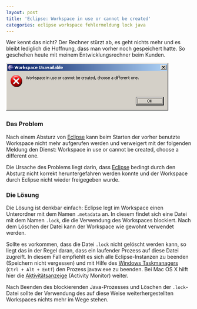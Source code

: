 ```yaml
---
layout: post
title: 'Eclipse: Workspace in use or cannot be created'
categories: eclipse workspace fehlermeldung lock java
---
```


Wer kennt das nicht? Der Rechner stürzt ab, es geht nichts mehr und es bleibt lediglich die Hoffnung, dass man vorher noch gespeichert hatte. So geschehen heute mit meinem Entwicklungsrechner beim Kunden.

![Workspace in use or cannot be created, choose a different one.](/images/2009-08-24/workspace_in_use.png)

### Das Problem

Nach einem Absturz von [Eclipse](http://www.eclipse.org) kann beim Starten der vorher benutzte Workspace nicht mehr aufgerufen werden und verweigert mit der folgenden Meldung den Dienst: Workspace in use or cannot be created, choose a different one.

Die Ursache des Problems liegt darin, dass [Eclipse](http://www.eclipse.org) bedingt durch den Absturz nicht korrekt heruntergefahren werden konnte und der Workspace durch Eclipse nicht wieder freigegeben wurde.

### Die Lösung

Die Lösung ist denkbar einfach: Eclipse legt im Workspace einen Unterordner mit dem Namen `.metadata` an. In diesem findet sich eine Datei mit dem Namen `.lock`, die die Verwendung des Workspaces blockiert. Nach dem Löschen der Datei kann der Workspace wie gewohnt verwendet werden.

Sollte es vorkommen, dass die Datei `.lock` nicht gelöscht werden kann, so liegt das in der Regel daran, dass ein laufender Prozess auf diese Datei zugreift. In diesem Fall empfiehlt es sich alle Eclipse-Instanzen zu beenden (Speichern nicht vergessen) und mit Hilfe des [Windows Taskmanagers](http://en.wikipedia.org/wiki/Windows_Task_Manager) (`Ctrl + Alt + Entf`) den Prozess javaw.exe zu beenden. Bei Mac OS X hilft hier die [Aktivitätsanzeige](http://en.wikipedia.org/wiki/Activity_Monitor) (Activity Monitor) weiter.

Nach Beenden des blockierenden Java-Prozesses und Löschen der `.lock`-Datei sollte der Verwendung des auf diese Weise weiterhergestellten Workspaces nichts mehr im Wege stehen.
